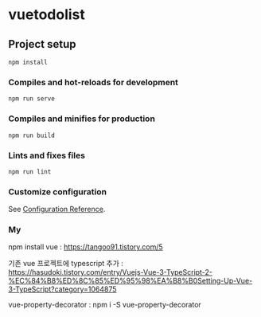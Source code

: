 # vuetodolist

## Project setup
```
npm install
```

### Compiles and hot-reloads for development
```
npm run serve
```

### Compiles and minifies for production
```
npm run build
```

### Lints and fixes files
```
npm run lint
```

### Customize configuration
See [Configuration Reference](https://cli.vuejs.org/config/).

### My
npm install vue : https://tangoo91.tistory.com/5

기존 vue 프로젝트에 typescript 추가 : https://hasudoki.tistory.com/entry/Vuejs-Vue-3-TypeScript-2-%EC%84%B8%ED%8C%85%ED%95%98%EA%B8%B0Setting-Up-Vue-3-TypeScript?category=1064875

vue-property-decorator : npm i -S vue-property-decorator